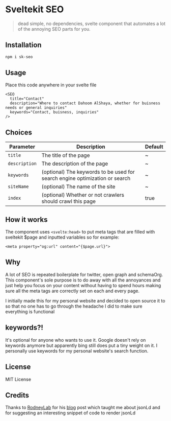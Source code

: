 # Sveltekit SEO
> dead simple, no dependencies, svelte component that automates a lot of the annoying SEO parts for you.
## Installation
```bash 
npm i sk-seo
```

## Usage
Place this code anywhere in your svelte file
```svelte
<SEO 
  title="Contact"
  description="Where to contact Dahoom AlShaya, whether for buisness needs or general inquiries"
  keywords="Contact, buisness, inquiries"
/>
```

## Choices
| Parameter     | Description             | Default             |
| ------------- | ----------------------- | ----------------------- |
| `title`| The title of the page | ~ |
| `description`| The description of the page | ~ |
| `keywords`| (optional) The keywords to be used for search engine optimization or search | ~ |
| `siteName`| (optional) The name of the site | ~ |
| `index`| (optional) Whether or not crawlers should crawl this page | true |

## How it works
The component uses `<svelte:head>` to put meta tags that are filled with sveltekit $page and inputted variables so for example:
```svelte
<meta property="og:url" content="{$page.url}">
```


## Why
A lot of SEO is repeated boilerplate for twitter, open graph and schemaOrg. This component's sole purpose is to do away with all the annoyances and just help you focus on your content without having to spend hours making sure all the meta tags are correctly set on each and every page.

I initially made this for my personal website and decided to open source it to so that no one has to go through the headache I did to make sure everything is functional 

## keywords?!
It's optional for anyone who wants to use it. Google doesn't rely on keywords anymore but apparently bing still does put a tiny weight on it. I personally use keywords for my personal website's search function.

## License
MIT License

## Credits
Thanks to [RodneyLab](https://github.com/rodneylab) for his [blog](https://rodneylab.com/adding-schema-org-markup-to-sveltekit-site/) post which taught me about jsonLd and for suggesting an interesting snippet of code to render jsonLd
